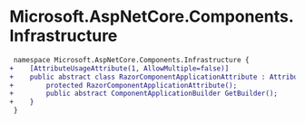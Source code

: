 # Microsoft.AspNetCore.Components.Infrastructure

``` diff
 namespace Microsoft.AspNetCore.Components.Infrastructure {
+    [AttributeUsageAttribute(1, AllowMultiple=false)]
+    public abstract class RazorComponentApplicationAttribute : Attribute, IRazorComponentApplication {
+        protected RazorComponentApplicationAttribute();
+        public abstract ComponentApplicationBuilder GetBuilder();
+    }
 }
```
